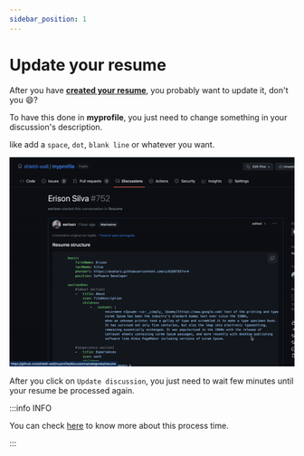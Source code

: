```yaml
---
sidebar_position: 1
---
```


# Update your resume

After you have **[created your resume](/)**, you probably want to update it, don't you 😄?

To have this done in **myprofile**, you just need to change something in your discussion's description.

like add a `space`, `dot`, `blank line` or whatever you want.

![Alt](img/github-update-resume.gif)

After you click on `Update discussion`, you just need to wait few minutes until your resume be processed again.

:::info INFO

You can check [here](/#get-your-pdf) to know more about this process time.

:::
